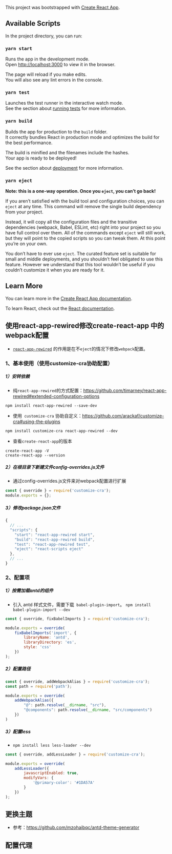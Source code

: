 This project was bootstrapped with [Create React App](https://github.com/facebook/create-react-app).

## Available Scripts

In the project directory, you can run:

### `yarn start`

Runs the app in the development mode.<br />
Open [http://localhost:3000](http://localhost:3000) to view it in the browser.

The page will reload if you make edits.<br />
You will also see any lint errors in the console.

### `yarn test`

Launches the test runner in the interactive watch mode.<br />
See the section about [running tests](https://facebook.github.io/create-react-app/docs/running-tests) for more information.

### `yarn build`

Builds the app for production to the `build` folder.<br />
It correctly bundles React in production mode and optimizes the build for the best performance.

The build is minified and the filenames include the hashes.<br />
Your app is ready to be deployed!

See the section about [deployment](https://facebook.github.io/create-react-app/docs/deployment) for more information.

### `yarn eject`

**Note: this is a one-way operation. Once you `eject`, you can’t go back!**

If you aren’t satisfied with the build tool and configuration choices, you can `eject` at any time. This command will remove the single build dependency from your project.

Instead, it will copy all the configuration files and the transitive dependencies (webpack, Babel, ESLint, etc) right into your project so you have full control over them. All of the commands except `eject` will still work, but they will point to the copied scripts so you can tweak them. At this point you’re on your own.

You don’t have to ever use `eject`. The curated feature set is suitable for small and middle deployments, and you shouldn’t feel obligated to use this feature. However we understand that this tool wouldn’t be useful if you couldn’t customize it when you are ready for it.

## Learn More

You can learn more in the [Create React App documentation](https://facebook.github.io/create-react-app/docs/getting-started).

To learn React, check out the [React documentation](https://reactjs.org/).

## 使用react-app-rewired修改create-react-app 中的 webpack配置
* [`react-app-rewired`](https://github.com/timarney/react-app-rewired) 的作用是在不`eject`的情况下修改`webpack`配置。

### 1、基本使用（使用customize-cra协助配置）
##### 1）安转依赖
* 纯`react-app-rewired`的方式配置：https://github.com/timarney/react-app-rewired#extended-configuration-options

```
npm install react-app-rewired --save-dev
```
* 使用` customize-cra` 协助自定义：https://github.com/arackaf/customize-cra#using-the-plugins
```
npm install customize-cra react-app-rewired --dev
```
* 查看`create-react-app`的版本

```shell
create-react-app -V
create-react-app --version
```
##### 2）在根目录下新建文件config-overrides.js文件
* 通过config-overrides.js文件来对webpack配置进行扩展
```js
const { override } = require('customize-cra');
module.exports = {};
```
##### 3）修改package.json文件
```js
{
  // ...
  "scripts": {
    "start": "react-app-rewired start",
    "build": "react-app-rewired build",
    "test": "react-app-rewired test",
    "eject": "react-scripts eject"
  },
  // ...
}
```
### 2、配置项
##### 1）按需加载antd的组件
* 引入 antd 样式文件，需要下载` babel-plugin-import`。
  `npm install babel-plugin-import --dev`
```js
const { override, fixBabelImports } = require('customize-cra');

module.exports = override(    
    fixBabelImports('import', {        
        libraryName: 'antd',        
        libraryDirectory: 'es',       
        style: 'css'
    })
);
```

##### 2）配置路径
```js
const { override, addWebpackAlias } = require('customize-cra');
const path = require('path');

module.exports = override(    
    addWebpackAlias({        
        "@": path.resolve(__dirname, "src"),        
        "@components": path.resolve(__dirname, "src/components")   
    })
)
```
##### 3）配置less
* `npm install less less-loader --dev`
```js
const { override, addLessLoader } = require('customize-cra');

module.exports = override(
    addLessLoader({
        javascriptEnabled: true,
        modifyVars: {
            '@primary-color': '#1DA57A'
        }
    })
);
```
## 更换主题
* 参考：https://github.com/mzohaibqc/antd-theme-generator

## 配置代理
